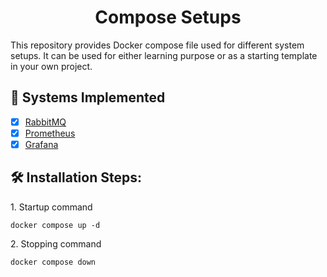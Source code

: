 <h1 align="center" id="title">Compose Setups</h1>

<p id="description">This repository provides Docker compose file used for different system setups. It can be used for either learning purpose or as a starting template in your own project.</p>

  
  
<h2>🧐 Systems Implemented</h2>

- [x] [RabbitMQ](./rabbitmq)
- [x] [Prometheus](./prometheus)
- [x] [Grafana](./grafana)

<h2>🛠️ Installation Steps:</h2>

<p>1. Startup command</p>

```
docker compose up -d
```

<p>2. Stopping command</p>

```
docker compose down
```